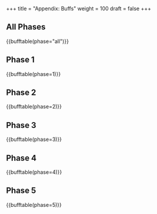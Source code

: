 +++
title = "Appendix: Buffs"
weight = 100
draft = false
+++
## All Phases

{{bufftable(phase="all")}}

## Phase 1

{{bufftable(phase=1)}}

## Phase 2

{{bufftable(phase=2)}}

## Phase 3

{{bufftable(phase=3)}}

## Phase 4

{{bufftable(phase=4)}}

## Phase 5

{{bufftable(phase=5)}}

